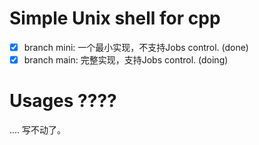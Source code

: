 # Simple Unix shell for cpp

- [x] branch mini: 一个最小实现，不支持Jobs control. (done)
- [x] branch main: 完整实现，支持Jobs control. (doing)

# Usages ???? 

.... 写不动了。
